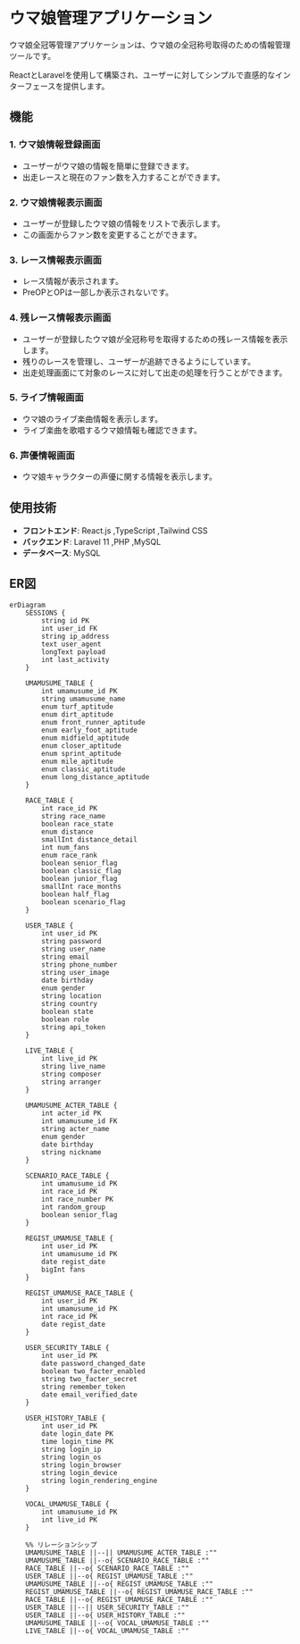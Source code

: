 # ウマ娘管理アプリケーション

ウマ娘全冠等管理アプリケーションは、ウマ娘の全冠称号取得のための情報管理ツールです。
 
ReactとLaravelを使用して構築され、ユーザーに対してシンプルで直感的なインターフェースを提供します。

## 機能

### 1. ウマ娘情報登録画面
- ユーザーがウマ娘の情報を簡単に登録できます。
- 出走レースと現在のファン数を入力することができます。

### 2. ウマ娘情報表示画面
- ユーザーが登録したウマ娘の情報をリストで表示します。
- この画面からファン数を変更することができます。

### 3. レース情報表示画面
- レース情報が表示されます。
- PreOPとOPは一部しか表示されないです。

### 4. 残レース情報表示画面
- ユーザーが登録したウマ娘が全冠称号を取得するための残レース情報を表示します。
- 残りのレースを管理し、ユーザーが追跡できるようにしています。
- 出走処理画面にて対象のレースに対して出走の処理を行うことができます。

### 5. ライブ情報画面
- ウマ娘のライブ楽曲情報を表示します。
- ライブ楽曲を歌唱するウマ娘情報も確認できます。

### 6. 声優情報画面
- ウマ娘キャラクターの声優に関する情報を表示します。

## 使用技術

- **フロントエンド**: React.js ,TypeScript ,Tailwind CSS
- **バックエンド**: Laravel 11 ,PHP ,MySQL
- **データベース**: MySQL

## ER図

```mermaid
erDiagram
    SESSIONS {
        string id PK
        int user_id FK
        string ip_address
        text user_agent
        longText payload
        int last_activity
    }
    
    UMAMUSUME_TABLE {
        int umamusume_id PK
        string umamusume_name
        enum turf_aptitude
        enum dirt_aptitude
        enum front_runner_aptitude
        enum early_foot_aptitude
        enum midfield_aptitude
        enum closer_aptitude
        enum sprint_aptitude
        enum mile_aptitude
        enum classic_aptitude
        enum long_distance_aptitude
    }
    
    RACE_TABLE {
        int race_id PK
        string race_name
        boolean race_state
        enum distance
        smallInt distance_detail
        int num_fans
        enum race_rank
        boolean senior_flag
        boolean classic_flag
        boolean junior_flag
        smallInt race_months
        boolean half_flag
        boolean scenario_flag
    }
    
    USER_TABLE {
        int user_id PK
        string password
        string user_name
        string email
        string phone_number
        string user_image
        date birthday
        enum gender
        string location
        string country
        boolean state
        boolean role
        string api_token
    }
    
    LIVE_TABLE {
        int live_id PK
        string live_name
        string composer
        string arranger
    }
    
    UMAMUSUME_ACTER_TABLE {
        int acter_id PK
        int umamusume_id FK
        string acter_name
        enum gender
        date birthday
        string nickname
    }
    
    SCENARIO_RACE_TABLE {
        int umamusume_id PK
        int race_id PK
        int race_number PK
        int random_group
        boolean senior_flag
    }
    
    REGIST_UMAMUSE_TABLE {
        int user_id PK
        int umamusume_id PK
        date regist_date
        bigInt fans
    }
    
    REGIST_UMAMUSE_RACE_TABLE {
        int user_id PK
        int umamusume_id PK
        int race_id PK
        date regist_date
    }
    
    USER_SECURITY_TABLE {
        int user_id PK
        date password_changed_date
        boolean two_facter_enabled
        string two_facter_secret
        string remember_token
        date email_verified_date
    }
    
    USER_HISTORY_TABLE {
        int user_id PK
        date login_date PK
        time login_time PK
        string login_ip
        string login_os
        string login_browser
        string login_device
        string login_rendering_engine
    }
    
    VOCAL_UMAMUSE_TABLE {
        int umamusume_id PK
        int live_id PK
    }
    
    %% リレーションシップ
    UMAMUSUME_TABLE ||--|| UMAMUSUME_ACTER_TABLE :""
    UMAMUSUME_TABLE ||--o{ SCENARIO_RACE_TABLE :""
    RACE_TABLE ||--o{ SCENARIO_RACE_TABLE :""
    USER_TABLE ||--o{ REGIST_UMAMUSE_TABLE :""
    UMAMUSUME_TABLE ||--o{ REGIST_UMAMUSE_TABLE :""
    REGIST_UMAMUSE_TABLE ||--o{ REGIST_UMAMUSE_RACE_TABLE :""
    RACE_TABLE ||--o{ REGIST_UMAMUSE_RACE_TABLE :""
    USER_TABLE ||--|| USER_SECURITY_TABLE :""
    USER_TABLE ||--o{ USER_HISTORY_TABLE :""
    UMAMUSUME_TABLE ||--o{ VOCAL_UMAMUSE_TABLE :""
    LIVE_TABLE ||--o{ VOCAL_UMAMUSE_TABLE :""
